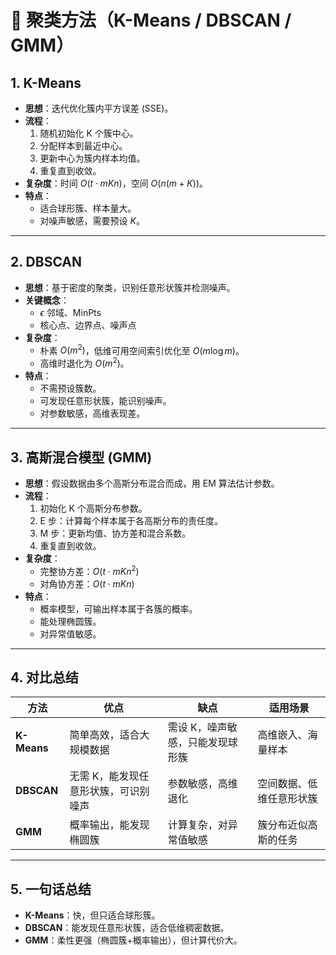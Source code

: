 # 📑 聚类方法（K-Means / DBSCAN / GMM）

## 1. K-Means
- **思想**：迭代优化簇内平方误差 (SSE)。  
- **流程**：
  1. 随机初始化 K 个簇中心。  
  2. 分配样本到最近中心。  
  3. 更新中心为簇内样本均值。  
  4. 重复直到收敛。  
- **复杂度**：时间 $O(t \cdot m K n)$，空间 $O(n(m+K)$)。  
- **特点**：
  - 适合球形簇、样本量大。  
  - 对噪声敏感，需要预设 $K$。  

---

## 2. DBSCAN
- **思想**：基于密度的聚类，识别任意形状簇并检测噪声。  
- **关键概念**：
  - $\epsilon$ 邻域、MinPts  
  - 核心点、边界点、噪声点  
- **复杂度**：
  - 朴素 $O(m^2)$，低维可用空间索引优化至 $O(m \log m)$。  
  - 高维时退化为 $O(m^2)$。  
- **特点**：
  - 不需预设簇数。  
  - 可发现任意形状簇，能识别噪声。  
  - 对参数敏感，高维表现差。  

---

## 3. 高斯混合模型 (GMM)
- **思想**：假设数据由多个高斯分布混合而成，用 EM 算法估计参数。  
- **流程**：
  1. 初始化 K 个高斯分布参数。  
  2. E 步：计算每个样本属于各高斯分布的责任度。  
  3. M 步：更新均值、协方差和混合系数。  
  4. 重复直到收敛。  
- **复杂度**：
  - 完整协方差：$O(t \cdot m K n^2)$  
  - 对角协方差：$O(t \cdot m K n)$  
- **特点**：
  - 概率模型，可输出样本属于各簇的概率。  
  - 能处理椭圆簇。  
  - 对异常值敏感。  

---

## 4. 对比总结

| 方法 | 优点 | 缺点 | 适用场景 |
|------|------|------|----------|
| **K-Means** | 简单高效，适合大规模数据 | 需设 K，噪声敏感，只能发现球形簇 | 高维嵌入、海量样本 |
| **DBSCAN** | 无需 K，能发现任意形状簇，可识别噪声 | 参数敏感，高维退化 | 空间数据、低维任意形状簇 |
| **GMM** | 概率输出，能发现椭圆簇 | 计算复杂，对异常值敏感 | 簇分布近似高斯的任务 |

---

## 5. 一句话总结
- **K-Means**：快，但只适合球形簇。  
- **DBSCAN**：能发现任意形状簇，适合低维稠密数据。  
- **GMM**：柔性更强（椭圆簇+概率输出），但计算代价大。  
